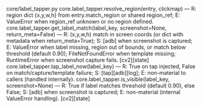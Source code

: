 
core/label_tapper.py
core.label_tapper.resolve_region(entry, clickmap) — R: region dict {x,y,w,h} from entry.match_region or shared region_ref; E: ValueError when region_ref unknown or no region defined.
core.label_tapper.get_label_match(label_key, screenshot=None, return_meta=False) — R: (x,y,w,h) match in screen coords (or dict with metadata when return_meta=True); S: [adb] when screenshot is captured; E: ValueError when label missing, region out of bounds, or match below threshold (default 0.90); FileNotFoundError when template missing; RuntimeError when screenshot capture fails. [cv2][state]
core.label_tapper.tap_label_now(label_key) — R: True on tap injected, False on match/capture/template failure; S: [tap][adb][log]; E: non-material to callers (handled internally).
core.label_tapper.is_visible(label_key, screenshot=None) — R: True if label matches threshold (default 0.90), else False; S: [adb] when screenshot is captured; E: non-material (internal ValueError handling). [cv2][state]
